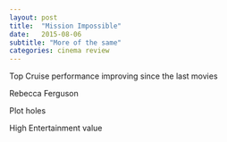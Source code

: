 ```yaml
---
layout: post
title:  "Mission Impossible"
date:   2015-08-06
subtitle: "More of the same"
categories: cinema review
---
```


Top Cruise performance improving since the last movies

Rebecca Ferguson

Plot holes

High Entertainment value

